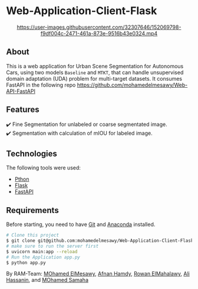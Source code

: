 
# Web-Application-Client-Flask

<div align="center" id="top"> 

https://user-images.githubusercontent.com/32307646/152069798-f9df004c-2471-461a-873e-9516b43e0324.mp4


</div>

## About ##
This is a web application for Urban Scene Segmentation for Autonomous Cars, using two models `Baseline` and `MTKT`, that can handle unsupervised domain adaptation (UDA) problem for multi-target datasets.
It consumes FastAPI in the following repo https://github.com/mohamedelmesawy/Web-API-FastAPI 

## Features ##
:heavy_check_mark: Fine Segmentation for unlabeled or coarse segmentated image. \
:heavy_check_mark: Segmentation with calculation of mIOU for labeled image. 

## Technologies ##
The following tools were used:
- [Pthon](https://www.python.org/)
- [Flask](https://flask.palletsprojects.com/)
- [FastAPI](https://fastapi.tiangolo.com/)

## Requirements ##
Before starting, you need to have [Git](https://git-scm.com) and [Anaconda](https://www.anaconda.com/) installed.
```bash
# Clone this project
$ git clone git@github.com:mohamedelmesawy/Web-Application-Client-Flask
# make sure to run the server first 
$ uvicorn main:app --reload
# Run the Application app.py
$ python app.py
```

By RAM-Team: <a href="https://github.com/mohamedelmesawy" target="_blank">MOhamed ElMesawy</a>, <a href="https://github.com/Afnaaan" target="_blank">Afnan Hamdy</a>, <a href="https://github.com/Rawan-97" target="_blank">Rowan ElMahalawy</a>, <a href="https://github.com/alihasanine" target="_blank">Ali Hassanin</a>, and <a href="https://github.com/MSamaha91" target="_blank">MOhamed Samaha</a>
&#xa0;

